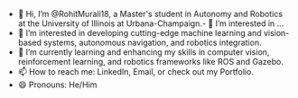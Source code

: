 - 👋 Hi, I’m @RohitMurali18, a Master's student in Autonomy and Robotics at the University of Illinois at Urbana-Champaign.- 👀 I’m interested in ...
- 👀 I’m interested in developing cutting-edge machine learning and vision-based systems, autonomous navigation, and robotics integration.
- 🌱 I’m currently learning and enhancing my skills in computer vision, reinforcement learning, and robotics frameworks like ROS and Gazebo.
- 📫 How to reach me: LinkedIn, Email, or check out my Portfolio.
- 😄 Pronouns: He/Him
<!---
RohitMurali18/RohitMurali18 is a ✨ special ✨ repository because its `README.md` (this file) appears on your GitHub profile.
You can click the Preview link to take a look at your changes.
--->
